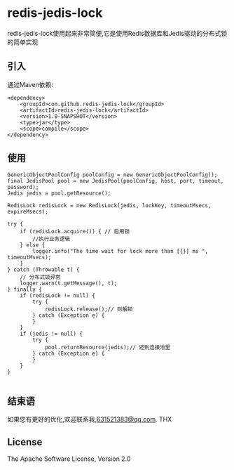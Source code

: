 # redis-jedis-lock
redis-jedis-lock使用起来非常简便,它是使用Redis数据库和Jedis驱动的分布式锁的简单实现


## 引入
通过Maven依赖:
```
<dependency>
    <groupId>com.github.redis-jedis-lock</groupId>
    <artifactId>redis-jedis-lock</artifactId>
    <version>1.0-SNAPSHOT</version>
    <type>jar</type>
    <scope>compile</scope>
</dependency>
```

## 使用
```
GenericObjectPoolConfig poolConfig = new GenericObjectPoolConfig();
final JedisPool pool = new JedisPool(poolConfig, host, port, timeout, password);
Jedis jedis = pool.getResource();

RedisLock redisLock = new RedisLock(jedis, lockKey, timeoutMsecs, expireMsecs);

try {
    if (redisLock.acquire()) { // 启用锁
        //执行业务逻辑
    } else {
        logger.info("The time wait for lock more than [{}] ms ", timeoutMsecs);
    }
} catch (Throwable t) {
    // 分布式锁异常
    logger.warn(t.getMessage(), t);
} finally {
    if (redisLock != null) {
        try {
            redisLock.release();// 则解锁
        } catch (Exception e) {
        }
    }
    if (jedis != null) {
        try {
            pool.returnResource(jedis);// 还到连接池里
        } catch (Exception e) {
        }
    }
}


```

## 结束语
如果您有更好的优化,欢迎联系我,631521383@qq.com. THX

## License

The Apache Software License, Version 2.0